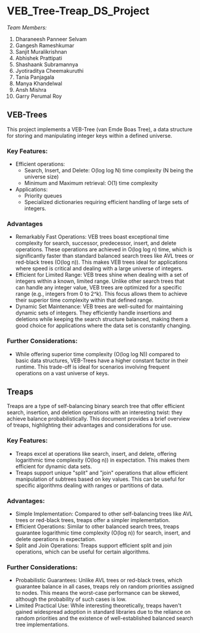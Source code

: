 # VEB_Tree-Treap_DS_Project 

*Team Members:*
1) Dharaneesh Panneer Selvam
2) Gangesh Rameshkumar
3) Sanjit Muralikrishnan
4) Abhishek Prattipati
5) Shashaank Subramannya
6) Jyotiraditya Cheemakuruthi
7) Tania Panjagala
8) Manya Khandelwal
9) Ansh Mishra
10) Garry Perumal Roy

## VEB-Trees

This project implements a VEB-Tree (van Emde Boas Tree), a data structure for storing and manipulating integer keys within a defined universe.

### Key Features:

- Efficient operations:
  - Search, Insert, and Delete: O(log log N) time complexity (N being the universe size)
  - Minimum and Maximum retrieval: O(1) time complexity
- Applications:
  - Priority queues
  - Specialized dictionaries requiring efficient handling of large sets of integers.

### Advantages

- Remarkably Fast Operations: VEB trees boast exceptional time complexity for search, successor, predecessor, insert, and delete operations. These operations are achieved in O(log log n) time, which is significantly faster than standard balanced search trees like AVL trees or red-black trees (O(log n)). This makes VEB trees ideal for applications where speed is critical and dealing with a large universe of integers.
- Efficient for Limited Range: VEB trees shine when dealing with a set of integers within a known, limited range. Unlike other search trees that can handle any integer value, VEB trees are optimized for a specific range (e.g., integers from 0 to 2^k). This focus allows them to achieve their superior time complexity within that defined range.
- Dynamic Set Maintenance: VEB trees are well-suited for maintaining dynamic sets of integers. They efficiently handle insertions and deletions while keeping the search structure balanced, making them a good choice for applications where the data set is constantly changing.

### Further Considerations:

  - While offering superior time complexity (O(log log N)) compared to basic data structures, VEB-Trees have a higher constant factor in their runtime. This trade-off is ideal for scenarios involving frequent operations on a vast universe of keys.

## Treaps

Treaps are a type of self-balancing binary search tree that offer efficient search, insertion, and deletion operations with an interesting twist: they achieve balance probabilistically. This document provides a brief overview of treaps, highlighting their advantages and considerations for use.

### Key Features:

- Treaps excel at operations like search, insert, and delete, offering logarithmic time complexity (O(log n)) in expectation. This makes them efficient for dynamic data sets.
- Treaps support unique "split" and "join" operations that allow efficient manipulation of subtrees based on key values. This can be useful for specific algorithms dealing with ranges or partitions of data.

### Advantages:

- Simple Implementation: Compared to other self-balancing trees like AVL trees or red-black trees, treaps offer a simpler implementation.
- Efficient Operations: Similar to other balanced search trees, treaps guarantee logarithmic time complexity (O(log n)) for search, insert, and delete operations in expectation.
- Split and Join Operations: Treaps support efficient split and join operations, which can be useful for certain algorithms.
  
### Further Considerations:

- Probabilistic Guarantees: Unlike AVL trees or red-black trees, which guarantee balance in all cases, treaps rely on random priorities assigned to nodes. This means the worst-case performance can be skewed, although the probability of such cases is low.
- Limited Practical Use: While interesting theoretically, treaps haven't gained widespread adoption in standard libraries due to the reliance on random priorities and the existence of well-established balanced search tree implementations.
